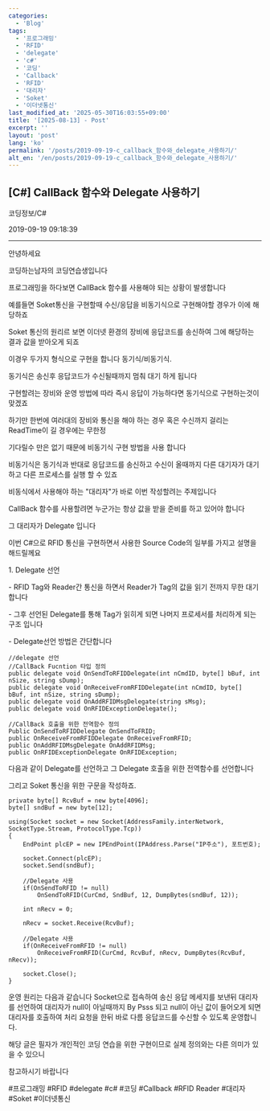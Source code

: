 ```yaml
---
categories:
  - 'Blog'
tags:
  - '프로그래밍'
  - 'RFID'
  - 'delegate'
  - 'c#'
  - '코딩'
  - 'Callback'
  - 'RFID'
  - '대리자'
  - 'Soket'
  - '이더넷통신'
last_modified_at: '2025-05-30T16:03:55+09:00'
title: '[2025-08-13] - Post'
excerpt: ''
layout: 'post'
lang: 'ko'
permalink: '/posts/2019-09-19-c_callback_함수와_delegate_사용하기/'
alt_en: '/en/posts/2019-09-19-c_callback_함수와_delegate_사용하기/'
---
```


## [C#] CallBack 함수와 Delegate 사용하기

코딩정보/C#

2019-09-19 09:18:39

* * *

안녕하세요

코딩하는남자의 코딩연습생입니다

프로그래밍을 하다보면 CallBack 함수를 사용해야 되는 상황이 발생합니다

예를들면 Soket통신을 구현할때 수신/응답을 비동기식으로 구현해야할 경우가 이에 해당하죠

Soket 통신의 원리르 보면 이더넷 환경의 장비에 응답코드를 송신하여 그에 해당하는 결과 값을 받아오게 되죠

이경우 두가지 형식으로 구현을 합니다 동기식/비동기식.

동기식은 송신후 응답코드가 수신될때까지 멈춰 대기 하게 됩니다

구현할려는 장비와 운영 방법에 따라 즉시 응답이 가능하다면 동기식으로 구현하는것이 맞겠죠

하기만 한번에 여러대의 장비와 통신을 해야 하는 경우 혹은 수신까지 걸리는 ReadTime이 길 경우에는 무한정

기다릴수 만은 없기 때문에 비동기식 구현 방법을 사용 합니다

비동기식은 동기식과 반대로 응답코드를 송신하고 수신이 올때까지 다른 대기자가 대기하고 다른 프로세스를 실행 할 수 있죠

비동식에서 사용해야 하는 "대리자"가 바로 이번 작성할려는 주제입니다

CallBack 함수를 사용할려면 누군가는 항상 값을 받을 준비를 하고 있어야 합니다

그 대리자가 Delegate 입니다

이번 C#으로 RFID 통신을 구현하면서 사용한 Source Code의 일부를 가지고 설명을 해드릴께요

1\. Delegate 선언

\- RFID Tag와 Reader간 통신을 하면서 Reader가 Tag의 값을 읽기 전까지 무한 대기 합니다

\- 그후 선언된 Delegate를 통해 Tag가 읽히게 되면 나머지 프로세서를 처리하게 되는 구조 입니다

\- Delegate선언 방법은 간단합니다

    
    
    //delegate 선언
    //CallBack Fucntion 타입 정의
    public delegate void OnSendToRFIDDelegate(int nCmdID, byte[] bBuf, int nSize, string sDump);
    public delegate void OnReceiveFromRFIDDelegate(int nCmdID, byte[] bBuf, int nSize, string sDump);
    public delegate void OnAddRFIDMsgDelegate(string sMsg);
    public delegate void OnRFIDExceptionDelegate();
    
    //CallBack 호출을 위한 전역함수 정의
    Public OnSendToRFIDDelegate OnSendToFRID;
    public OnReceiveFromRFIDDelegate OnReceiveFromRFID;
    public OnAddRFIDMsgDelegate OnAddRFIDMsg;
    public OnRFIDExceptionDelegate OnRFIDException;

다음과 같이 Delegate를 선언하고 그 Delegate 호출을 위한 전역함수를 선언합니다

그리고 Soket 통신을 위한 구문을 작성하죠.

    
    
    private byte[] RcvBuf = new byte[4096];
    byte[] sndBuf = new byte[12];
    
    using(Socket socket = new Socket(AddressFamily.interNetwork, SocketType.Stream, ProtocolType.Tcp))
    {
    	EndPoint plcEP = new IPEndPoint(IPAddress.Parse("IP주소"), 포트번호);
        
        socket.Connect(plcEP);
        socket.Send(sndBuf);
        
        //Delegate 사용
        if(OnSendToRFID != null)
        	OnSendToRFID(CurCmd, SndBuf, 12, DumpBytes(sndBuf, 12));
            
        int nRecv = 0;
        
        nRecv = socket.Receive(RcvBuf);
        
        //Delegate 사용
        if(OnReceiveFromRFID != null)
        	OnReceiveFromRFID(CurCmd, RcvBuf, nRecv, DumpBytes(RcvBuf, nRecv));
        
        socket.Close();
    }

운영 원리는 다음과 같습니다 Socket으로 접속하여 송신 응답 메세지를 보낸뒤 대리자를 선언하여 대리자가 null이 아닐때까지 By
Psss 되고 null이 아닌 값이 들어오게 되면 대리자를 호출하여 처리 요청을 한뒤 바로 다름 응답코드를 수신할 수 있도록 운영합니다.

해당 글은 필자가 개인적인 코딩 연습을 위한 구현이므로 실제 정의와는 다른 의미가 있을 수 있으니

참고하시기 바랍니다

  

#프로그래밍 #RFID #delegate #c# #코딩 #Callback #RFID Reader #대리자 #Soket #이더넷통신

